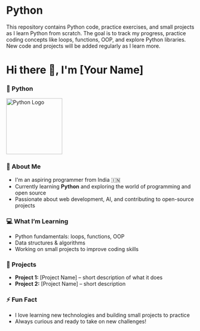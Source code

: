 # Python

This repository contains Python code, practice exercises, and small projects as I learn Python from scratch. The goal is to track my progress, practice coding concepts like loops, functions, OOP, and explore Python libraries. New code and projects will be added regularly as I learn more.
<h1>Hi there 👋, I'm [Your Name]</h1>

<h3>🐍 Python</h3>
<p>
  <img src="https://www.python.org/static/community_logos/python-logo-master-v3-TM.png" alt="Python Logo" width="150">
</p>

<h3>🌱 About Me</h3>
<ul>
  <li>I'm an aspiring programmer from India 🇮🇳</li>
  <li>Currently learning <strong>Python</strong> and exploring the world of programming and open source</li>
  <li>Passionate about web development, AI, and contributing to open-source projects</li>
</ul>

<h3>💻 What I’m Learning</h3>
<ul>
  <li>Python fundamentals: loops, functions, OOP</li>
  <li>Data structures & algorithms</li>
  <li>Working on small projects to improve coding skills</li>
</ul>

<h3>🚀 Projects</h3>
<ul>
  <li><strong>Project 1:</strong> [Project Name] – short description of what it does</li>
  <li><strong>Project 2:</strong> [Project Name] – short description</li>
</ul>


<h3>⚡ Fun Fact</h3>
<ul>
  <li>I love learning new technologies and building small projects to practice</li>
  <li>Always curious and ready to take on new challenges!</li>
</ul>




